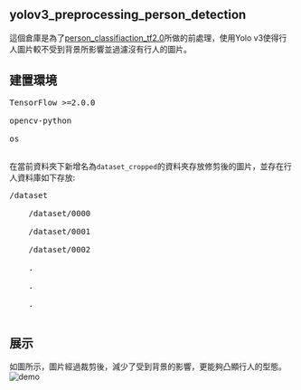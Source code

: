 ## yolov3_preprocessing_person_detection
這個倉庫是為了[person_classifiaction_tf2.0](https://github.com/simon831110/person_classifiaction_tf2.0)所做的前處理，使用Yolo v3使得行人圖片較不受到背景所影響並過濾沒有行人的圖片。

## 建置環境
<pre>
TensorFlow >=2.0.0<br/>
opencv-python<br/>
os<br/>
</pre>

在當前資料夾下新增名為`dataset_cropped`的資料夾存放修剪後的圖片，並存在行人資料庫如下存放:
<pre>
/dataset<br />
    /dataset/0000<br />
    /dataset/0001<br />
    /dataset/0002<br />
    .<br />
    .<br />
    .<br />
</pre>
## 展示
如圖所示，圖片經過裁剪後，減少了受到背景的影響，更能夠凸顯行人的型態。
![demo](https://github.com/simon831110/yolov3_preprocessing_person_detection/blob/main/data/cropped_and_uncropped.jpeg)
